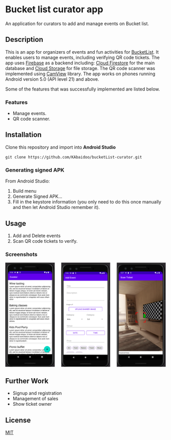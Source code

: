 # Bucket list curator app
An application for curators to add and manage events on Bucket list. 


## Description
This is an app for organizers of events and fun activities for [BucketList](https://github.com/KAbaidoo/BucketList). 
It enables users to manage events, including verifying QR code tickets. 
The app uses [Firebase](https://firebase.google.com/docs) as a backend including:
[Cloud Firestore](https://firebase.google.com/docs/firestore) for the main database
and [Cloud Storage](https://firebase.google.com/docs/storage) for file storage.
The QR code scanner was implemented using [CamView](https://github.com/LivotovLabs/CamView) library.
The app works on phones running Android version 5.0 (API level 21) and above.

Some of the features that was successfully implemented are listed below.

### Features
- Manage events.
- QR code scanner.

## Installation
Clone this repository and import into **Android Studio**
```
git clone https://github.com/KAbaidoo/bucketList-curator.git

```
### Generating signed APK
From Android Studio:
1. Build menu
2. Generate Signed APK...
3. Fill in the keystore information (you only need to do this once manually and then let Android Studio remember it).

## Usage
1. Add and Delete events
2. Scan QR code tickets to verify.


### Screenshots
![Screens](screenshot/screens.png)

## Further Work
- Signup and registration
- Management of sales
- Show ticket owner

## License
[MIT](https://choosealicense.com/licenses/mit/)




